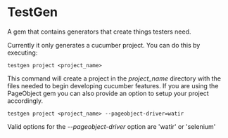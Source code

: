 # TestGen

A gem that contains generators that create things testers need.

Currently it only generates a cucumber project.  You can do this by executing:

    testgen project <project_name>
    
This command will create a project in the <em>project_name</em> directory with the files needed to begin
developing cucumber features.  If you are using the PageObject gem you can also provide an option to setup your project accordingly.

    testgen project <project_name> --pageobject-driver=watir
    
Valid options for the <em>--pageobject-driver</em> option are 'watir' or 'selenium'